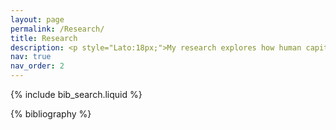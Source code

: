 ```yaml
---
layout: page
permalink: /Research/
title: Research
description: <p style="Lato:18px;">My research explores how human capital and digital technologies can be useful in enabling collaboration within organizations. With organizational structures displaying signs of increasing decentralization, it has become important to understand alternatives to managerial hierarchies for coordinating activities within organizations. I address this through my research by studying the interplay of structure, human capital, and digital technologies, using quantitative methods applied to novel granular archival data on organization design. I also study the impact these dynamics have on performance, especially after key organizational events such as mergers and acquisitions (M&A).</p>
nav: true
nav_order: 2
---
```


<!-- _pages/research.md -->




<!-- Bibsearch Feature -->

{% include bib_search.liquid %}

<div class="publications">

{% bibliography %}

</div>

